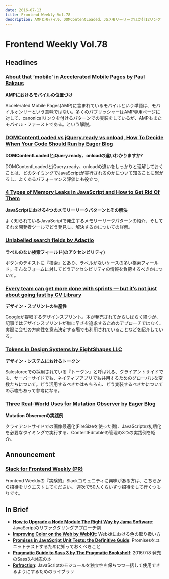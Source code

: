 ```yaml
---
date: 2016-07-13
title: Frontend Weekly Vol.78
description: AMPとモバイル、DOMContentLoaded、JSメモリーリークほか計12リンク
---
```


# Frontend Weekly Vol.78

## Headlines

### [About that ‘mobile’ in Accelerated Mobile Pages by Paul Bakaus](https://medium.com/@pbakaus/about-that-mobile-in-accelerated-mobile-pages-3802cc1b4644#.rs9zemf0i)

**AMPにおけるモバイルの位置づけ**

Accelerated Mobile Pages(AMP)に含まれているモバイルという単語は、モバイルオンリーという意味ではない。多くのパブリッシャーはAMP専用ページに対して、canonicalリンクを付けるパターンでの実装をしているが、AMPもまたモバイル・ファーストである。という解説。

### [DOMContentLoaded vs jQuery.ready vs onload, How To Decide When Your Code Should Run by Eager Blog](https://eager.io/blog/how-to-decide-when-your-code-should-run/)

**DOMContentLoadedとjQuery.ready、onloadの違いわかりますか?**

DOMContentLoadedとjQuery.ready、onloadの違いをしっかりと理解しておくことは、どのタイミングでJavaScriptが実行されるのかについて知ることに繋がるし、よくあるパフォーマンス評価にも役立つ。

### [4 Types of Memory Leaks in JavaScript and How to Get Rid Of Them](https://auth0.com/blog/2016/01/26/four-types-of-leaks-in-your-javascript-code-and-how-to-get-rid-of-them/)

**JavaScriptにおける4つのメモリーリークパターンとその解決**

よく知られているJavaScriptで発生するメモリーリークパターンの紹介、そしてそれを開発者ツールでどう発見し、解決するかについての詳解。

### [Unlabelled search fields by Adactio](https://adactio.com/journal/10910)

**ラベルのない検索フィールド(のアクセシビリティ)**

ボタンのテキストに『検索』とあり、ラベルがないケースの多い検索フィールド。そんなフォームに対してどうアクセシビリティの情報を負荷するべきかについて。

### [Every team can get more done with sprints — but it’s not just about going fast by GV Library](https://library.gv.com/every-team-can-get-more-done-with-sprints-but-its-not-just-about-going-fast-724f20ffe176#.ya58optz7)

**デザイン・スプリントの生産性**

Googleが提唱するデザインスプリント。本が発売されてからしばらく経つが、記事ではデザインスプリントが単に早さを追求するためのアプローチではなく、実際に会社の方向性を意志決定する場でも利用されていることなどを紹介している。

### [Tokens in Design Systems by EightShapes LLC](https://medium.com/eightshapes-llc/tokens-in-design-systems-25dd82d58421#.vozxc5ay0)

**デザイン・システムにおけるトークン**

Salesforceでの採用されている『トークン』と呼ばれる、クライアントサイドでも、サーバーサイドでも、ネイティブアプリでも共用するためのグローバルな変数たちについて。どう活用するべきかはもちろん、どう実装するべきかについての示唆もあって参考になる。

### [Three Real-World Uses for Mutation Observer by Eager Blog](https://eager.io/blog/three-real-world-use-cases-for-mutation-observer/)

**Mutation Observerの実践例**

クライアントサイドでの画像最適化(FireSizeを使った例)、JavaScriptの初期化を必要なタイミングで実行する、ContentEditableの管理の3つの実践例を紹介。

## Announcement

### [Slack for Frontend Weekly (PR)](https://studiomohawk.typeform.com/to/Kj8Gaj)

Frontend Weeklyの『実験的』Slackコミュニティに興味がある方は、こちらから招待をリクエストしてください。 週次で50人くらいずつ招待をして行くつもりです。

## In Brief

* [**How to Upgrade a Node Module The Right Way by Jama Software**](http://www.jamasoftware.com/blog/upgrade-node-module-right-way/): JavaScriptのリファクタリングアプローチ例
* [**Improving Color on the Web by WebKit**](https://webkit.org/blog/6682/improving-color-on-the-web/): Webkitにおける色の取り扱い方
* [**Promises in JavaScript Unit Tests: the Definitive Guide**](https://www.sitepoint.com/promises-in-javascript-unit-tests-the-definitive-guide/): Promisesをユニットテストするために知っておくべきこと
* [**Pragmatic Guide to Sass 3 by The Pragmatic Bookshelf**](https://pragprog.com/book/pg_sass3/pragmatic-guide-to-sass-3): 2016/7/8 発売のSass3.4対応の本
* [**Refraction**](http://refraction.js.org/): JavaScriptのモジュールを独立性を保ちつつ一括して使用できるようにするためのライブラリ
